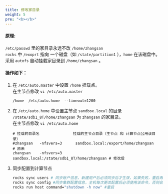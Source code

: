 ```yaml
---
title: 修改家目录
weight: 5
pre: "<b></b>"
---
```


#### 原理:  
`/etc/passwd` 里的家目录永远不改 `/home/zhangsan`  
`rocks` 中 `/exoprt` 指向 一个磁盘（如 `/state/partition1` ），`home` 在该磁盘中。 采用 `autofs` 自动挂载家目录到 `/home/zhangsan` 。  
#### 操作如下：  

1. 在 `/etc/auto.master` 中设置 `/home` 挂载点。  
    在主节点修改 `vi /etc/auto.master`
    ```
    /home  /etc/auto.home  --timeout=1200
    ```

2. 在 `/etc/auto.home` 中设置主节点 `sandbox.local` 的目录 `/state/sdb1_8T/home/zhangsan` 为 `zhangsan` 的家目录。  
    在主节点修改 `vi /etc/auto.home`
    ```
    # 挂载的目录名               挂载的主节点目录（主节点 和 计算节点公用该目录）
    #zhangsan   -nfsvers=3      sandbox.local:/export/home/zhangsan       # 原来
    zhangsan    -nfsvers=3      sandbox.local:/state/sdb1_8T/home/zhangsan # 修改后
    ```

3. 同步配置到计算节点

    ```bash
    rocks sync users # 同步账户信息，新建用户后必须同步后才生效，如果失败，重启再试
    rocks sync config #同步集群配置信息，主机每次更改配置后必须使用该命令，否则会出错
    rocks run host command="shutdown -h now" #重启
    ```

